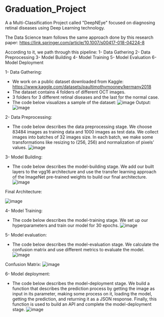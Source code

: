 # Graduation_Project
A a Multi-Classification Project called "DeepNEye" focused on diagnosing retinal diseases using Deep Learning technology.
  
The Data Science team follows the same approach done by this research paper:
https://link.springer.com/article/10.1007/s00417-018-04224-8

According to it, we path through this pipeline:
1-	Data Gathering 
2-	Data Preprocessing 
3-	Model Building 
4-	Model Training
5-	Model Evaluation
6-	Model Deployment 

1- Data Gathering:
-	We work on a public dataset downloaded from Kaggle: https://www.kaggle.com/datasets/paultimothymooney/kermany2018
-	The dataset contains 4 folders of different OCT images.
-	3 folders for 3 different retinal diseases and the last for the normal case.
-	The code below visualizes a sample of the dataset:
![image](https://github.com/mohamedelsharkawy-coder/Graduation_Project/assets/62524279/dd9a409c-838f-4f36-b025-c757e5e91629)
Output:
![image](https://github.com/mohamedelsharkawy-coder/Graduation_Project/assets/62524279/08c74d38-f2a7-4ea8-84e0-ecf116fcb48b)

2- Data Preprocessing:
-	The code below describes the data preprocessing stage. We choose 83484 images as training data and 1000 images as test data. We collect images into batches of 32 images size. In each batch, we make some transformations like resizing to (256, 256) and normalization of pixels’ values.
![image](https://github.com/mohamedelsharkawy-coder/Graduation_Project/assets/62524279/8fbfa262-0762-48b9-b3e4-02ad7e0ab2e0)

3- Model Building:
-	The code below describes the model-building stage. We add our built layers to the vgg16 architecture and use the transfer learning approach of the ImageNet pre-trained weights to build our final architecture.
![image](https://github.com/mohamedelsharkawy-coder/Graduation_Project/assets/62524279/77953964-e762-4c43-9442-cc518ac76335)

Final Architecture:

![image](https://github.com/mohamedelsharkawy-coder/Graduation_Project/assets/62524279/7deab292-b29a-4c86-b043-0ca3fa93cfdc)

4- Model Training:
-	The code below describes the model-training stage. We set up our hyperparameters and train our model for 30 epochs.
![image](https://github.com/mohamedelsharkawy-coder/Graduation_Project/assets/62524279/2cafc3ce-f2a6-46fc-a01a-35132bdf2593)

5- Model evaluation:
-	The code below describes the model-evaluation stage. We calculate the confusion matrix and use different metrics to evaluate the model.
![image](https://github.com/mohamedelsharkawy-coder/Graduation_Project/assets/62524279/fbac13c5-4e0d-4cbc-beff-5c6940e53cf3)

Confusion Matrix:
![image](https://github.com/mohamedelsharkawy-coder/Graduation_Project/assets/62524279/0468d649-0e7f-42ef-88b9-151c36e0a938)

6- Model deployment:
-	The code below describes the model-deployment stage. We build a function that describes the prediction process by getting the image as input in its parameter, making some process on it, loading the model, getting the prediction, and returning it as a JSON response. Finally, this function is used to build an API and complete the model-deployment stage.
![image](https://github.com/mohamedelsharkawy-coder/Graduation_Project/assets/62524279/2c56e9a2-9903-4811-8452-c274dff447c4)










